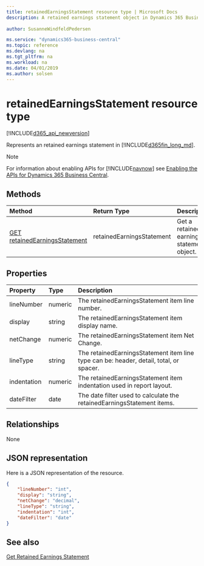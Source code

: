```yaml
---
title: retainedEarningsStatement resource type | Microsoft Docs
description: A retained earnings statement object in Dynamics 365 Business Central.
 
author: SusanneWindfeldPedersen

ms.service: "dynamics365-business-central"
ms.topic: reference
ms.devlang: na
ms.tgt_pltfrm: na
ms.workload: na
ms.date: 04/01/2019
ms.author: solsen
---
```


# retainedEarningsStatement resource type

[!INCLUDE[d365_api_newversion](../../includes/d365_api_newversion.md)]

Represents an retained earnings statement in [!INCLUDE[d365fin_long_md](../../includes/d365fin_long_md.md)].

> [!NOTE]  
> For information about enabling APIs for [!INCLUDE[navnow](../../includes/navnow_md.md)] see [Enabling the APIs for Dynamics 365 Business Central](../enabling-apis-for-dynamics-nav.md).

## Methods

| Method       | Return Type  |Description          |
|:-------------|:-------------|:--------------------|
|[GET retainedEarningsStatement](../api/dynamics_retainedearningsstatement_get.md)|retainedEarningsStatement|Get a retained earnings statement object.|

## Properties

| Property  | Type  |Description                                                           |
|:----------|:------|:---------------------------------------------------------------------|
|lineNumber |numeric|The retainedEarningsStatement item line number.                       |
|display    |string |The retainedEarningsStatement item display name.                      |
|netChange  |numeric|The retainedEarningsStatement item Net Change.                        |
|lineType   |string |The retainedEarningsStatement item line type can be: header, detail, total, or spacer.|
|indentation|numeric|The retainedEarningsStatement item indentation used in report layout. |
|dateFilter |date   |The date filter used to calculate the retainedEarningsStatement items.|


## Relationships
None

## JSON representation

Here is a JSON representation of the resource.


```json
{
    "lineNumber": "int",
    "display": "string",
    "netChange": "decimal",
    "lineType": "string",
    "indentation": "int",
    "dateFilter": "date"
}
```
## See also

[Get Retained Earnings Statement](../api/dynamics_retainedearningsstatement_get.md)  